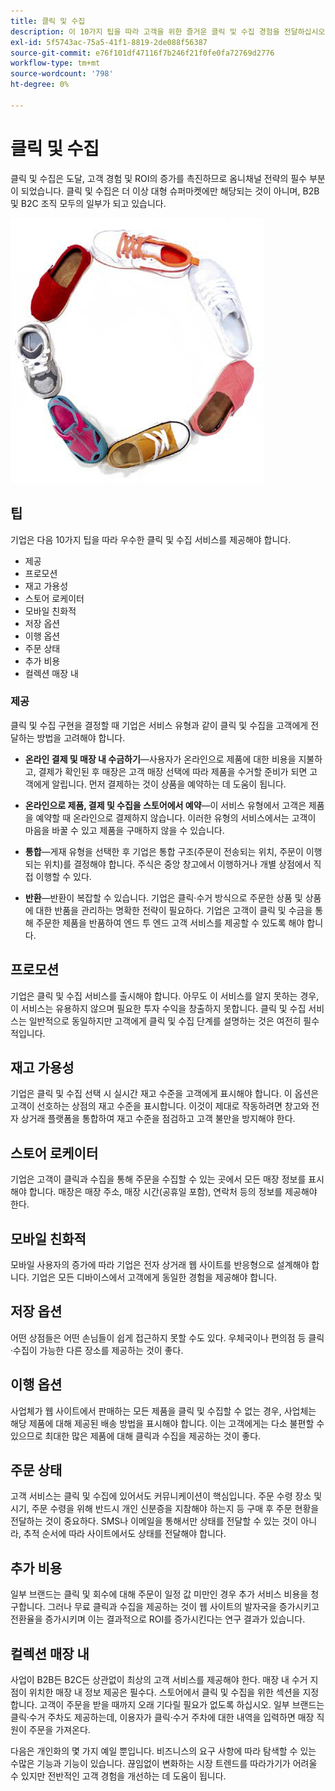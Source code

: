 ```yaml
---
title: 클릭 및 수집
description: 이 10가지 팁을 따라 고객을 위한 즐거운 클릭 및 수집 경험을 전달하십시오.
exl-id: 5f5743ac-75a5-41f1-8819-2de088f56387
source-git-commit: e76f101df47116f7b246f21f0fe0fa72769d2776
workflow-type: tm+mt
source-wordcount: '798'
ht-degree: 0%

---
```


# 클릭 및 수집

클릭 및 수집은 도달, 고객 경험 및 ROI의 증가를 촉진하므로 옴니채널 전략의 필수 부분이 되었습니다. 클릭 및 수집은 더 이상 대형 슈퍼마켓에만 해당되는 것이 아니며, B2B 및 B2C 조직 모두의 일부가 되고 있습니다.

![원형으로 된 신발](../../assets/playbooks/shoes.png)

## 팁

기업은 다음 10가지 팁을 따라 우수한 클릭 및 수집 서비스를 제공해야 합니다.

- 제공
- 프로모션
- 재고 가용성
- 스토어 로케이터
- 모바일 친화적
- 저장 옵션
- 이행 옵션
- 주문 상태
- 추가 비용
- 컬렉션 매장 내

### 제공

클릭 및 수집 구현을 결정할 때 기업은 서비스 유형과 같이 클릭 및 수집을 고객에게 전달하는 방법을 고려해야 합니다.

- **온라인 결제 및 매장 내 수금하기**—사용자가 온라인으로 제품에 대한 비용을 지불하고, 결제가 확인된 후 매장은 고객 매장 선택에 따라 제품을 수거할 준비가 되면 고객에게 알립니다. 먼저 결제하는 것이 상품을 예약하는 데 도움이 됩니다.

- **온라인으로 제품, 결제 및 수집을 스토어에서 예약**—이 서비스 유형에서 고객은 제품을 예약할 때 온라인으로 결제하지 않습니다. 이러한 유형의 서비스에서는 고객이 마음을 바꿀 수 있고 제품을 구매하지 않을 수 있습니다.

- **통합**—게재 유형을 선택한 후 기업은 통합 구조(주문이 전송되는 위치, 주문이 이행되는 위치)를 결정해야 합니다. 주식은 중앙 창고에서 이행하거나 개별 상점에서 직접 이행할 수 있다.

- **반환**—반환이 복잡할 수 있습니다. 기업은 클릭·수거 방식으로 주문한 상품 및 상품에 대한 반품을 관리하는 명확한 전략이 필요하다. 기업은 고객이 클릭 및 수금을 통해 주문한 제품을 반품하여 엔드 투 엔드 고객 서비스를 제공할 수 있도록 해야 합니다.

## 프로모션

기업은 클릭 및 수집 서비스를 출시해야 합니다. 아무도 이 서비스를 알지 못하는 경우, 이 서비스는 유용하지 않으며 필요한 투자 수익을 창출하지 못합니다. 클릭 및 수집 서비스는 일반적으로 동일하지만 고객에게 클릭 및 수집 단계를 설명하는 것은 여전히 필수적입니다.

## 재고 가용성

기업은 클릭 및 수집 선택 시 실시간 재고 수준을 고객에게 표시해야 합니다. 이 옵션은 고객이 선호하는 상점의 재고 수준을 표시합니다. 이것이 제대로 작동하려면 창고와 전자 상거래 플랫폼을 통합하여 재고 수준을 점검하고 고객 불만을 방지해야 한다.

## 스토어 로케이터

기업은 고객이 클릭과 수집을 통해 주문을 수집할 수 있는 곳에서 모든 매장 정보를 표시해야 합니다. 매장은 매장 주소, 매장 시간(공휴일 포함), 연락처 등의 정보를 제공해야 한다.

## 모바일 친화적

모바일 사용자의 증가에 따라 기업은 전자 상거래 웹 사이트를 반응형으로 설계해야 합니다. 기업은 모든 디바이스에서 고객에게 동일한 경험을 제공해야 합니다.

## 저장 옵션

어떤 상점들은 어떤 손님들이 쉽게 접근하지 못할 수도 있다. 우체국이나 편의점 등 클릭·수집이 가능한 다른 장소를 제공하는 것이 좋다.

## 이행 옵션

사업체가 웹 사이트에서 판매하는 모든 제품을 클릭 및 수집할 수 없는 경우, 사업체는 해당 제품에 대해 제공된 배송 방법을 표시해야 합니다. 이는 고객에게는 다소 불편할 수 있으므로 최대한 많은 제품에 대해 클릭과 수집을 제공하는 것이 좋다.

## 주문 상태

고객 서비스는 클릭 및 수집에 있어서도 커뮤니케이션이 핵심입니다. 주문 수령 장소 및 시기, 주문 수령을 위해 반드시 개인 신분증을 지참해야 하는지 등 구매 후 주문 현황을 전달하는 것이 중요하다. SMS나 이메일을 통해서만 상태를 전달할 수 있는 것이 아니라, 추적 순서에 따라 사이트에서도 상태를 전달해야 합니다.

## 추가 비용

일부 브랜드는 클릭 및 회수에 대해 주문이 일정 값 미만인 경우 추가 서비스 비용을 청구합니다. 그러나 무료 클릭과 수집을 제공하는 것이 웹 사이트의 발자국을 증가시키고 전환율을 증가시키며 이는 결과적으로 ROI를 증가시킨다는 연구 결과가 있습니다.

## 컬렉션 매장 내

사업이 B2B든 B2C든 상관없이 최상의 고객 서비스를 제공해야 한다. 매장 내 수거 지점이 위치한 매장 내 정보 제공은 필수다. 스토어에서 클릭 및 수집을 위한 섹션을 지정합니다. 고객이 주문을 받을 때까지 오래 기다릴 필요가 없도록 하십시오. 일부 브랜드는 클릭·수거 주차도 제공하는데, 이용자가 클릭·수거 주차에 대한 내역을 입력하면 매장 직원이 주문을 가져온다.

다음은 개인화의 몇 가지 예일 뿐입니다. 비즈니스의 요구 사항에 따라 탐색할 수 있는 수많은 기능과 기능이 있습니다. 끊임없이 변화하는 시장 트렌드를 따라가기가 어려울 수 있지만 전반적인 고객 경험을 개선하는 데 도움이 됩니다.

